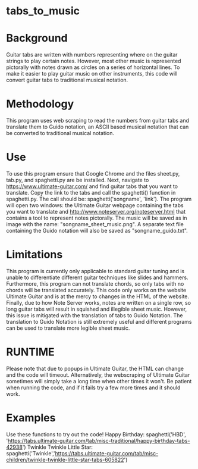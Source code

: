 # tabs_to_music
 # Background 
 Guitar tabs are written with numbers representing where on the guitar strings to play certain notes. However, most other music is represented pictorally with notes drawn as circles on a series of horizontal lines. To make it easier to play guitar music on other instruments, this code will convert guitar tabs to traditional musical notation. 

 # Methodology
 This program uses web scraping to read the numbers from guitar tabs and translate them to Guido notation, an ASCII based musical notation that can be converted to traditional musical notation.
 
 # Use
 To use this program ensure that Google Chrome and the files sheet.py, tab.py, and spaghetti.py are be installed. Next, navigate to https://www.ultimate-guitar.com/ and find guitar tabs that you want to translate. Copy the link to the tabs and call the spaghetti() function in spaghetti.py. The call should be: spaghetti('songname', 'link'). The program will open two windows: the Ultimate Guitar webpage containing the tabs you want to translate and http://www.noteserver.org/noteserver.html that contains a tool to represent notes pictorally. The music will be saved as in image with the name: "songname_sheet_music.png". A separate text file containing the Guido notation will also be saved as "songname_guido.txt".

# Limitations
This program is currently only applicable to standard guitar tuning and is unable to differentiate different guitar techniques like slides and hammers. Furthermore, this program can not translate chords, so only tabs with no chords will be translated accurately. This code only works on the website Ultimate Guitar and is at the mercy to changes in the HTML of the website. Finally, due to how Note Server works, notes are written on a single row, so long guitar tabs will result in squished and illegible sheet music. However, this issue is mitigated with the translation of tabs to Guido Notation. The translation to Guido Notation is still extremely useful and different programs can be used to translate more legible sheet music. 

# RUNTIME
Please note that due to popups in Ultimate Guitar, the HTML can change and the code will timeout. Alternatively, the webscraping of Ultimate Guitar sometimes will simply take a long time when other times it won't. Be patient when running the code, and if it fails try a few more times and it should work. 

# Examples
Use these functions to try out the code!
Happy Birthday: spaghetti('HBD', 'https://tabs.ultimate-guitar.com/tab/misc-traditional/happy-birthday-tabs-42938')
Twinkle Twinkle Little Star: spaghetti('Twinkle','https://tabs.ultimate-guitar.com/tab/misc-children/twinkle-twinkle-little-star-tabs-605822')
 
